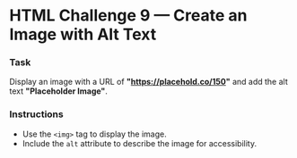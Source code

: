 # HTML Challenge 9 — Create an Image with Alt Text

### **Task**
Display an image with a URL of **"https://placehold.co/150"** and add the alt text **"Placeholder Image"**.

### **Instructions**
- Use the `<img>` tag to display the image.  
- Include the `alt` attribute to describe the image for accessibility.

